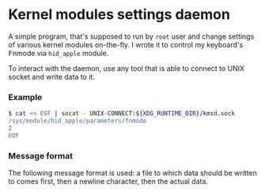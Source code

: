 # Kernel modules settings daemon

A simple program, that's supposed to run by `root` user and change settings of
various kernel modules on-the-fly. I wrote it to control my keyboard's
<kbd>Fn</kbd>mode via `hid_apple` module.

To interact with the daemon, use any tool that is able to connect to UNIX socket
and write data to it.


### Example

```bash
$ cat << EOF | socat - UNIX-CONNECT:${XDG_RUNTIME_DIR}/kmsd.sock
/sys/module/hid_apple/parameters/fnmode
2
EOF
```


### Message format

The following message format is used: a file to which data should be written to
comes first, then a newline character, then the actual data.

